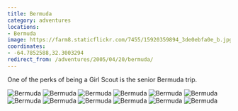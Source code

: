 ```yaml
---
title: Bermuda
category: adventures
locations:
- Bermuda
image: https://farm8.staticflickr.com/7455/15920359894_3de0ebfa0e_b.jpg
coordinates:
- -64.7852588,32.3003294
redirect_from: /adventures/2005/04/20/bermuda/
---
```



One of the perks of being a Girl Scout is the senior Bermuda trip.

<div class="photos">

<img src="https://farm9.staticflickr.com/8563/16355458420_b7a3075928_b.jpg" class="img-half" alt="Bermuda">

<img src="https://farm8.staticflickr.com/7339/16357039757_44d9208746_b.jpg" class="img-half" alt="Bermuda">

<img src="https://farm8.staticflickr.com/7392/16355457540_439db478f9_b.jpg"  alt="Bermuda">

<img src="https://farm8.staticflickr.com/7451/16541229341_000754a8f5_b.jpg" class="img-half" alt="Bermuda">

<img src="https://farm8.staticflickr.com/7336/16356650709_b610c1e007_b.jpg" class="img-half" alt="Bermuda">

<img src="https://farm9.staticflickr.com/8595/15920361404_de70cc5f31_b.jpg"  alt="Bermuda">

<img src="https://farm9.staticflickr.com/8586/16356650019_cc3d6631e9_b.jpg" class="img-half" alt="Bermuda">

<img src="https://farm9.staticflickr.com/8632/16356649669_18121664de_b.jpg" class="img-half" alt="Bermuda">

<img src="https://farm8.staticflickr.com/7290/15922733863_7dee0bfb4d_b.jpg" class="img-half" alt="Bermuda">

<img src="https://farm8.staticflickr.com/7306/16542954175_6a08cf1cf1_b.jpg" class="img-half" alt="Bermuda">

<img src="https://farm8.staticflickr.com/7455/15920359894_3de0ebfa0e_b.jpg" class="img-half" alt="Bermuda">

<img src="https://farm8.staticflickr.com/7424/15922732823_e2b743e37e_b.jpg" class="img-half" alt="Bermuda">
</div>
